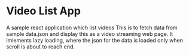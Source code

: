 # Video List App
A sample react application which list videos
This is to fetch data from sample data.json and display this as a video streaming web page.
It imlements lazy loading, where the json for the data is loaded only when scroll is about to reach end.

